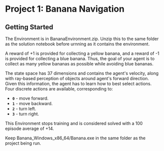 # Project 1: Banana Navigation

## Getting Started

The Environment is in BananaEnvironment.zip. Unzip this to the same folder as the solution notebook before urnning as it contains the environment.

A reward of +1 is provided for collecting a yellow banana, and a reward of -1 is provided for collecting a blue banana.  Thus, the goal of your agent is to collect as many yellow bananas as possible while avoiding blue bananas.  

The state space has 37 dimensions and contains the agent's velocity, along with ray-based perception of objects around agent's forward direction.  Given this information, the agent has to learn how to best select actions.  Four discrete actions are available, corresponding to:
- **`0`** - move forward.
- **`1`** - move backward.
- **`2`** - turn left.
- **`3`** - turn right.

This Environment stops training and is considered solved with a 100 episode average of +14.

Keep Banana_Windows_x86_64/Banana.exe in the same folder as the project being run.
